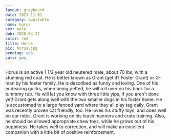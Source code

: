 ```yaml
---
layout: greyhound
date: 2021-11-01
category: available
name: horus
sex: male
dob: 2020-04-22
color: red
title: Horus
pic: horus.jpg
pending: yes
cats: yes
---
```

Horus is an active  1 1/2 year old neutered male, about 70 lbs, with a stunning red coat. He is better known as Grant (get it? Foster Grant) or G-man by his foster family.  He is described as funny and loving.  One of his endearing quirks, when being petted, he will roll over on his back for a tummmy rub.  He will let you know with three little yips, if you aren't done yet!
Grant gets along well with the two smaller dogs in his foster home. He is accustomed to a large fenced yard where they all play tag daily. Grant was recently proven cat friendly, too.  He loves his stuffy toys, and does well on car rides.
Grant is working on his leash manners and crate training.  Also, he should be allowed appropriate chew toys, while he grows out of his puppiness. He takes well to correction, and will make an excellent companion with a little bit of positive reinforcement. 
